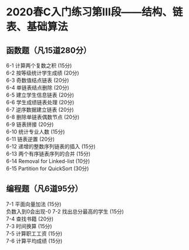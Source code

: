 # 2020春C入门练习第III段——结构、链表、基础算法

## 函数题（凡15道280分）
6-1 计算两个复数之积 (15分)    
6-2 按等级统计学生成绩 (20分)    
6-3 奇数值结点链表 (20分)    
6-4 单链表结点删除 (20分)    
6-5 建立学生信息链表 (20分)    
6-6 学生成绩链表处理 (20分)    
6-7 逆序数据建立链表 (20分)    
6-8 删除单链表偶数节点 (20分)    
6-9 链表拼接 (20分)    
6-10 统计专业人数 (15分)    
6-11 链表逆置 (20分)    
6-12 递增的整数序列链表的插入 (15分)    
6-13 两个有序链表序列的合并 (15分)    
6-14 Removal for Linked-list (10分)    
6-15 Partition for QuickSort (30分)    

## 编程题（凡6道95分）
7-1 平面向量加法 (15分)     
负数入到0会出现-0
7-2 找出总分最高的学生 (15分)    
7-4 查找书籍 (20分)    
7-3 时间换算 (15分)    
7-5 计算职工工资 (15分)    
7-6 计算平均成绩 (15分)       